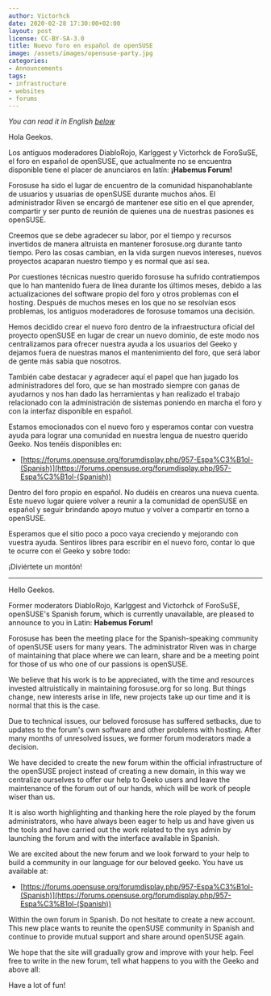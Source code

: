 ```yaml
---
author: Victorhck
date: 2020-02-28 17:30:00+02:00
layout: post
license: CC-BY-SA-3.0
title: Nuevo foro en español de openSUSE
image: /assets/images/opensuse-party.jpg 
categories:
- Announcements
tags:
- infrastructure
- websites
- forums
---
```


_You can read it in English [below](#english)_

Hola Geekos.

Los antiguos moderadores DiabloRojo, Karlggest y Victorhck de ForoSuSE, el foro en español de openSUSE, que actualmente no se encuentra disponible tiene el placer de anunciaros en latín:
__¡Habemus Forum!__

Forosuse ha sido el lugar de encuentro de la comunidad hispanohablante de usuarios y usuarias de openSUSE durante muchos años. El administrador Riven se encargó de mantener ese sitio en el que aprender, compartir y ser punto de reunión de quienes una de nuestras pasiones es openSUSE.

Creemos que se debe agradecer su labor, por el tiempo y recursos invertidos de manera altruista en mantener forosuse.org durante tanto tiempo. Pero las cosas cambian, en la vida surgen nuevos intereses, nuevos proyectos acaparan nuestro tiempo y es normal que así sea.

Por cuestiones técnicas nuestro querido forosuse ha sufrido contratiempos que lo han mantenido fuera de línea durante los últimos meses, debido a las actualizaciones del software propio del foro y otros problemas con el hosting. Después de muchos meses en los que no se resolvían esos problemas, los antiguos moderadores de forosuse tomamos una decisión.

Hemos decidido crear el nuevo foro dentro de la infraestructura oficial del proyecto openSUSE en lugar de crear un nuevo dominio, de este modo nos centralizamos para ofrecer nuestra ayuda a los usuarios del Geeko y dejamos fuera de nuestras manos el mantenimiento del foro, que será labor de gente más sabia que nosotros.

También cabe destacar y agradecer aquí el papel que han jugado los administradores del foro, que se han mostrado siempre con ganas de ayudarnos y nos han dado las herramientas y han realizado el trabajo relacionado con la administración de sistemas poniendo en marcha el foro y con la interfaz disponible en español.

Estamos emocionados con el nuevo foro y esperamos contar con vuestra ayuda para lograr una comunidad en nuestra lengua de nuestro querido Geeko. Nos tenéis disponibles en:

* [https://forums.opensuse.org/forumdisplay.php/957-Espa%C3%B1ol-(Spanish)](https://forums.opensuse.org/forumdisplay.php/957-Espa%C3%B1ol-(Spanish))

Dentro del foro propio en español. No dudéis en crearos una nueva cuenta. Este nuevo lugar quiere volver a reunir a la comunidad de openSUSE en español y seguir brindando apoyo mutuo y volver a compartir en torno a openSUSE.

Esperamos que el sitio poco a poco vaya creciendo y mejorando con vuestra ayuda. Sentiros libres para escribir en el nuevo foro, contar lo que te ocurre con el Geeko y sobre todo: 

¡Diviértete un montón!

---

<a name="english"></a>

Hello Geekos.

Former moderators DiabloRojo, Karlggest and Victorhck of ForoSuSE, openSUSE's Spanish forum, which is currently unavailable, are pleased to announce to you in Latin:
__Habemus Forum!__

Forosuse has been the meeting place for the Spanish-speaking community of openSUSE users for many years. The administrator Riven was in charge of maintaining that place where we can learn, share and be a meeting point for those of us who one of our passions is openSUSE.

We believe that his work is to be appreciated, with the time and resources invested altruistically in maintaining forosuse.org for so long. But things change, new interests arise in life, new projects take up our time and it is normal that this is the case.

Due to technical issues, our beloved forosuse has suffered setbacks, due to updates to the forum's own software and other problems with hosting. After many months of unresolved issues, we former forum moderators made a decision.

We have decided to create the new forum within the official infrastructure of the openSUSE project instead of creating a new domain, in this way we centralize ourselves to offer our help to Geeko users and leave the maintenance of the forum out of our hands, which will be work of people wiser than us.

It is also worth highlighting and thanking here the role played by the forum administrators, who have always been eager to help us and have given us the tools and have carried out the work related to the sys admin by launching the forum and with the interface available in Spanish.

We are excited about the new forum and we look forward to your help to build a community in our language for our beloved geeko. You have us available at:

* [https://forums.opensuse.org/forumdisplay.php/957-Espa%C3%B1ol-(Spanish)](https://forums.opensuse.org/forumdisplay.php/957-Espa%C3%B1ol-(Spanish))

Within the own forum in Spanish. Do not hesitate to create a new account. This new place wants to reunite the openSUSE community in Spanish and continue to provide mutual support and share around openSUSE again.

We hope that the site will gradually grow and improve with your help. Feel free to write in the new forum, tell what happens to you with the Geeko and above all:

Have a lot of fun!

